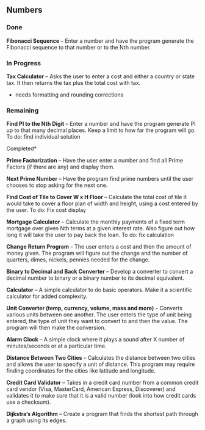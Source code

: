 Numbers
---------

### Done

**Fibonacci Sequence** – Enter a number and have the program generate the Fibonacci sequence to that number or to the Nth number.

### In Progress

**Tax Calculator** – Asks the user to enter a cost and either a country or state tax. It then returns the tax plus the total cost with tax.
* needs formatting and rounding corrections

### Remaining

**Find PI to the Nth Digit** – Enter a number and have the program generate PI up to that many decimal places. Keep a limit to how far the program will go.
To do:
find individual solution


Completed*

**Prime Factorization** – Have the user enter a number and find all Prime Factors (if there are any) and display them.

**Next Prime Number** – Have the program find prime numbers until the user chooses to stop asking for the next one.


**Find Cost of Tile to Cover W x H Floor** – Calculate the total cost of tile it would take to cover a floor plan of width and height, using a cost entered by the user.
To do:
Fix cost display

**Mortgage Calculator** – Calculate the monthly payments of a fixed term mortgage over given Nth terms at a given interest rate. Also figure out how long it will take the user to pay back the loan.
To do:
fix calculation

**Change Return Program** – The user enters a cost and then the amount of money given. The program will figure out the change and the number of quarters, dimes, nickels, pennies needed for the change.

**Binary to Decimal and Back Converter** – Develop a converter to convert a decimal number to binary or a binary number to its decimal equivalent.

**Calculator** – A simple calculator to do basic operators. Make it a scientific calculator for added complexity.

**Unit Converter (temp, currency, volume, mass and more)** – Converts various units between one another. The user enters the type of unit being entered, the type of unit they want to convert to and then the value. The program will then make the conversion.

**Alarm Clock** – A simple clock where it plays a sound after X number of minutes/seconds or at a particular time.

**Distance Between Two Cities** – Calculates the distance between two cities and allows the user to specify a unit of distance. This program may require finding coordinates for the cities like latitude and longitude.

**Credit Card Validator** – Takes in a credit card number from a common credit card vendor (Visa, MasterCard, American Express, Discoverer) and validates it to make sure that it is a valid number (look into how credit cards use a checksum).



**Dijkstra’s Algorithm** – Create a program that finds the shortest path through a graph using its edges.
